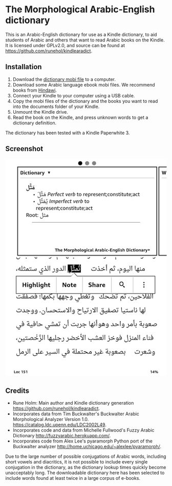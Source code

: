 # The Morphological Arabic-English dictionary
This is an Arabic-English dictionary for use as a Kindle dictionary, to aid students of Arabic and others that want to read Arabic books on the Kindle. It is licensed under GPLv2.0, and source can be found at <https://github.com/runehol/kindlearadict>.

Installation
------------

1. Download the [dictionary mobi file](https://github.com/runehol/kindlearadict/raw/master/release/morphological_arabic_english_dict.mobi) to a computer.
2. Download some Arabic language ebook mobi files. We recommend books from [Hindawi](http://www.hindawi.org/).
3. Connect your Kindle to your computer using a USB cable.
4. Copy the mobi files of the dictionary and the books you want to read into the documents folder of your Kindle.
5. Unmount the Kindle drive.
6. Read the book on the Kindle, and press unknown words to get a dictionary definition.


The dictionary has been tested with a Kindle Paperwhite 3.

Screenshot
----------
![Screenshot](https://raw.githubusercontent.com/runehol/kindlearadict/master/webpages/screenshot_represent-50percent.png "Screenshot")

Credits
-------

* Rune Holm: Main author and Kindle dictionary generation <https://github.com/runehol/kindlearadict>.
* Incorporates data from Tim Buckwalter's Buckwalter Arabic Morphological Analyzer Version 1.0. <https://catalog.ldc.upenn.edu/LDC2002L49>.
* Incorporates code and data from Michelle Fullwood's Fuzzy Arabic Dictionary <http://fuzzyarabic.herokuapp.com/>.
* Incorporates code from Alex Lee's pyaramorph Python port of the Buckwalter analyzer <http://home.uchicago.edu/~alexlee/pyaramorph/>.

Due to the large number of possible conjugations of Arabic words, including short vowels and diacritics, it is not possible to include every single conjugation in the dictionary, as the dictionary lookup times quickly become unacceptably long. The downloadable dictionary here has been selected to include words found at least twice in a large corpus of e-books.


